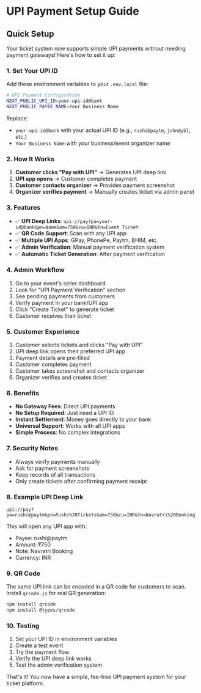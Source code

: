 # UPI Payment Setup Guide

## Quick Setup

Your ticket system now supports simple UPI payments without needing payment gateways! Here's how to set it up:

### 1. Set Your UPI ID

Add these environment variables to your `.env.local` file:

```bash
# UPI Payment Configuration
NEXT_PUBLIC_UPI_ID=your-upi-id@bank
NEXT_PUBLIC_PAYEE_NAME=Your Business Name
```

Replace:
- `your-upi-id@bank` with your actual UPI ID (e.g., `rushi@paytm`, `john@ybl`, etc.)
- `Your Business Name` with your business/event organizer name

### 2. How It Works

1. **Customer clicks "Pay with UPI"** → Generates UPI deep link
2. **UPI app opens** → Customer completes payment
3. **Customer contacts organizer** → Provides payment screenshot
4. **Organizer verifies payment** → Manually creates ticket via admin panel

### 3. Features

- ✅ **UPI Deep Links**: `upi://pay?pa=your-id@bank&pn=Name&am=750&cu=INR&tn=Event Ticket`
- ✅ **QR Code Support**: Scan with any UPI app
- ✅ **Multiple UPI Apps**: GPay, PhonePe, Paytm, BHIM, etc.
- ✅ **Admin Verification**: Manual payment verification system
- ✅ **Automatic Ticket Generation**: After payment verification

### 4. Admin Workflow

1. Go to your event's seller dashboard
2. Look for "UPI Payment Verification" section
3. See pending payments from customers
4. Verify payment in your bank/UPI app
5. Click "Create Ticket" to generate ticket
6. Customer receives their ticket

### 5. Customer Experience

1. Customer selects tickets and clicks "Pay with UPI"
2. UPI deep link opens their preferred UPI app
3. Payment details are pre-filled
4. Customer completes payment
5. Customer takes screenshot and contacts organizer
6. Organizer verifies and creates ticket

### 6. Benefits

- **No Gateway Fees**: Direct UPI payments
- **No Setup Required**: Just need a UPI ID
- **Instant Settlement**: Money goes directly to your bank
- **Universal Support**: Works with all UPI apps
- **Simple Process**: No complex integrations

### 7. Security Notes

- Always verify payments manually
- Ask for payment screenshots
- Keep records of all transactions
- Only create tickets after confirming payment receipt

### 8. Example UPI Deep Link

```
upi://pay?pa=rushi@paytm&pn=Rushi%20Tickets&am=750&cu=INR&tn=Navratri%20Booking
```

This will open any UPI app with:
- Payee: rushi@paytm
- Amount: ₹750
- Note: Navratri Booking
- Currency: INR

### 9. QR Code

The same UPI link can be encoded in a QR code for customers to scan. Install `qrcode.js` for real QR generation:

```bash
npm install qrcode
npm install @types/qrcode
```

### 10. Testing

1. Set your UPI ID in environment variables
2. Create a test event
3. Try the payment flow
4. Verify the UPI deep link works
5. Test the admin verification system

That's it! You now have a simple, fee-free UPI payment system for your ticket platform.
